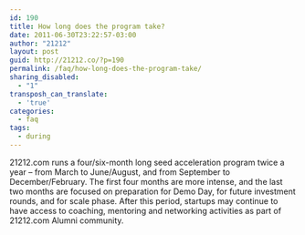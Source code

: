```yaml
---
id: 190
title: How long does the program take?
date: 2011-06-30T23:22:57-03:00
author: "21212"
layout: post
guid: http://21212.co/?p=190
permalink: /faq/how-long-does-the-program-take/
sharing_disabled:
  - "1"
transposh_can_translate:
  - 'true'
categories:
  - faq
tags:
  - during
---
```

21212.com runs a four/six-month long seed acceleration program twice a year &#8211; from March to June/August, and from September to December/February. The first four months are more intense, and the last two months are focused on preparation for Demo Day, for future investment rounds, and for scale phase. After this period, startups may continue to have access to coaching, mentoring and networking activities as part of 21212.com Alumni community.